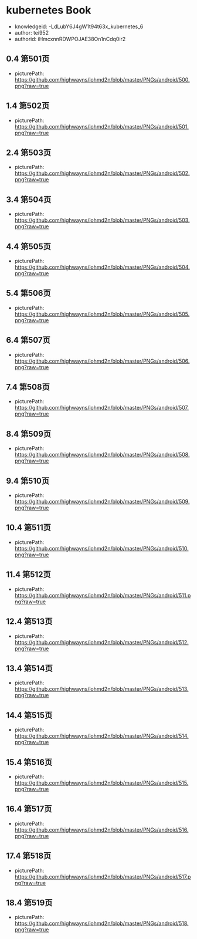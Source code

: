 kubernetes Book
===
* knowledgeid: -LdLubY6J4gW1t94t63x_kubernetes_6
* author: tei952
* authorid: iHmcxnnRDWPOJAE38On1nCdq0ir2

## 0.4 第501页
* picturePath: https://github.com/highwayns/lohmd2n/blob/master/PNGs/android/500.png?raw=true

## 1.4 第502页
* picturePath: https://github.com/highwayns/lohmd2n/blob/master/PNGs/android/501.png?raw=true

## 2.4 第503页
* picturePath: https://github.com/highwayns/lohmd2n/blob/master/PNGs/android/502.png?raw=true

## 3.4 第504页
* picturePath: https://github.com/highwayns/lohmd2n/blob/master/PNGs/android/503.png?raw=true

## 4.4 第505页
* picturePath: https://github.com/highwayns/lohmd2n/blob/master/PNGs/android/504.png?raw=true

## 5.4 第506页
* picturePath: https://github.com/highwayns/lohmd2n/blob/master/PNGs/android/505.png?raw=true

## 6.4 第507页
* picturePath: https://github.com/highwayns/lohmd2n/blob/master/PNGs/android/506.png?raw=true

## 7.4 第508页
* picturePath: https://github.com/highwayns/lohmd2n/blob/master/PNGs/android/507.png?raw=true

## 8.4 第509页
* picturePath: https://github.com/highwayns/lohmd2n/blob/master/PNGs/android/508.png?raw=true

## 9.4 第510页
* picturePath: https://github.com/highwayns/lohmd2n/blob/master/PNGs/android/509.png?raw=true

## 10.4 第511页
* picturePath: https://github.com/highwayns/lohmd2n/blob/master/PNGs/android/510.png?raw=true

## 11.4 第512页
* picturePath: https://github.com/highwayns/lohmd2n/blob/master/PNGs/android/511.png?raw=true

## 12.4 第513页
* picturePath: https://github.com/highwayns/lohmd2n/blob/master/PNGs/android/512.png?raw=true

## 13.4 第514页
* picturePath: https://github.com/highwayns/lohmd2n/blob/master/PNGs/android/513.png?raw=true

## 14.4 第515页
* picturePath: https://github.com/highwayns/lohmd2n/blob/master/PNGs/android/514.png?raw=true

## 15.4 第516页
* picturePath: https://github.com/highwayns/lohmd2n/blob/master/PNGs/android/515.png?raw=true

## 16.4 第517页
* picturePath: https://github.com/highwayns/lohmd2n/blob/master/PNGs/android/516.png?raw=true

## 17.4 第518页
* picturePath: https://github.com/highwayns/lohmd2n/blob/master/PNGs/android/517.png?raw=true

## 18.4 第519页
* picturePath: https://github.com/highwayns/lohmd2n/blob/master/PNGs/android/518.png?raw=true

